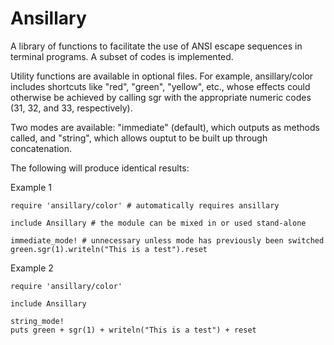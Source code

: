 Ansillary
=========

A library of functions to facilitate the use of ANSI escape sequences in
terminal programs. A subset of codes is implemented.

Utility functions are available in optional files. For example, ansillary/color
includes shortcuts like "red", "green", "yellow", etc., whose effects could
otherwise be achieved by calling sgr with the appropriate numeric codes (31,
32, and 33, respectively).

Two modes are available: "immediate" (default), which outputs as methods
called, and "string", which allows ouptut to be built up through concatenation.

The following will produce identical results:

Example 1

    require 'ansillary/color' # automatically requires ansillary

    include Ansillary # the module can be mixed in or used stand-alone

    immediate_mode! # unnecessary unless mode has previously been switched
    green.sgr(1).writeln("This is a test").reset

Example 2

    require 'ansillary/color'

    include Ansillary

    string_mode!
    puts green + sgr(1) + writeln("This is a test") + reset
